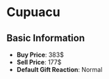 # Cupuacu

## Basic Information

- **Buy Price**: 383$
- **Sell Price**: 177$
- **Default Gift Reaction**: Normal